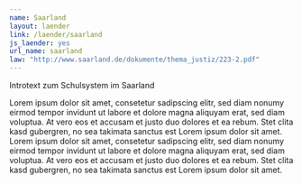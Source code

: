 ```yaml
---
name: Saarland
layout: laender
link: /laender/saarland
js_laender: yes
url_name: saarland
law: "http://www.saarland.de/dokumente/thema_justiz/223-2.pdf"
---
```

Introtext zum Schulsystem im Saarland

Lorem ipsum dolor sit amet, consetetur sadipscing elitr, sed diam nonumy eirmod tempor invidunt ut labore et dolore
magna aliquyam erat, sed diam voluptua. At vero eos et accusam et justo duo dolores et ea rebum. Stet clita kasd
gubergren, no sea takimata sanctus est Lorem ipsum dolor sit amet. Lorem ipsum dolor sit amet, consetetur sadipscing
elitr, sed diam nonumy eirmod tempor invidunt ut labore et dolore magna aliquyam erat, sed diam voluptua. At vero eos
et accusam et justo duo dolores et ea rebum. Stet clita kasd gubergren, no sea takimata sanctus est Lorem ipsum dolor
sit amet.